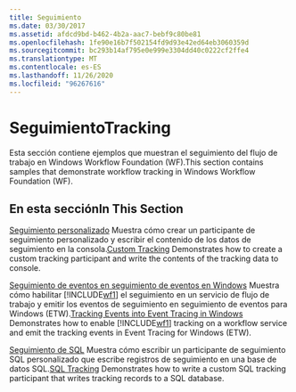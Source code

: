 ```yaml
---
title: Seguimiento
ms.date: 03/30/2017
ms.assetid: afdcd9bd-b462-4b2a-aac7-bebf9c80be81
ms.openlocfilehash: 1fe90e16b7f502154fd9d93e42ed64eb3060359d
ms.sourcegitcommit: bc293b14af795e0e999e3304dd40c0222cf2ffe4
ms.translationtype: MT
ms.contentlocale: es-ES
ms.lasthandoff: 11/26/2020
ms.locfileid: "96267616"
---
```

# <a name="tracking"></a><span data-ttu-id="75bf1-102">Seguimiento</span><span class="sxs-lookup"><span data-stu-id="75bf1-102">Tracking</span></span>

<span data-ttu-id="75bf1-103">Esta sección contiene ejemplos que muestran el seguimiento del flujo de trabajo en Windows Workflow Foundation (WF).</span><span class="sxs-lookup"><span data-stu-id="75bf1-103">This section contains samples that demonstrate workflow tracking in Windows Workflow Foundation (WF).</span></span>

## <a name="in-this-section"></a><span data-ttu-id="75bf1-104">En esta sección</span><span class="sxs-lookup"><span data-stu-id="75bf1-104">In This Section</span></span>

 <span data-ttu-id="75bf1-105">[Seguimiento personalizado](custom-tracking.md) Muestra cómo crear un participante de seguimiento personalizado y escribir el contenido de los datos de seguimiento en la consola.</span><span class="sxs-lookup"><span data-stu-id="75bf1-105">[Custom Tracking](custom-tracking.md) Demonstrates how to create a custom tracking participant and write the contents of the tracking data to console.</span></span>

 <span data-ttu-id="75bf1-106">[Seguimiento de eventos en seguimiento de eventos en Windows](tracking-events-into-event-tracing-in-windows.md) Muestra cómo habilitar [!INCLUDE[wf1](../../../../includes/wf1-md.md)] el seguimiento en un servicio de flujo de trabajo y emitir los eventos de seguimiento en seguimiento de eventos para Windows (ETW).</span><span class="sxs-lookup"><span data-stu-id="75bf1-106">[Tracking Events into Event Tracing in Windows](tracking-events-into-event-tracing-in-windows.md) Demonstrates how to enable [!INCLUDE[wf1](../../../../includes/wf1-md.md)] tracking on a workflow service and emit the tracking events in Event Tracing for Windows (ETW).</span></span>

 <span data-ttu-id="75bf1-107">[Seguimiento de SQL](sql-tracking.md) Muestra cómo escribir un participante de seguimiento SQL personalizado que escribe registros de seguimiento en una base de datos SQL.</span><span class="sxs-lookup"><span data-stu-id="75bf1-107">[SQL Tracking](sql-tracking.md) Demonstrates how to write a custom SQL tracking participant that writes tracking records to a SQL database.</span></span>
